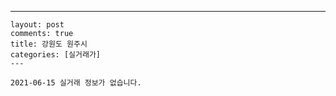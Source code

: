 ---
    layout: post
    comments: true
    title: 강원도 원주시
    categories: [실거래가]
    ---

    2021-06-15 실거래 정보가 없습니다.

    